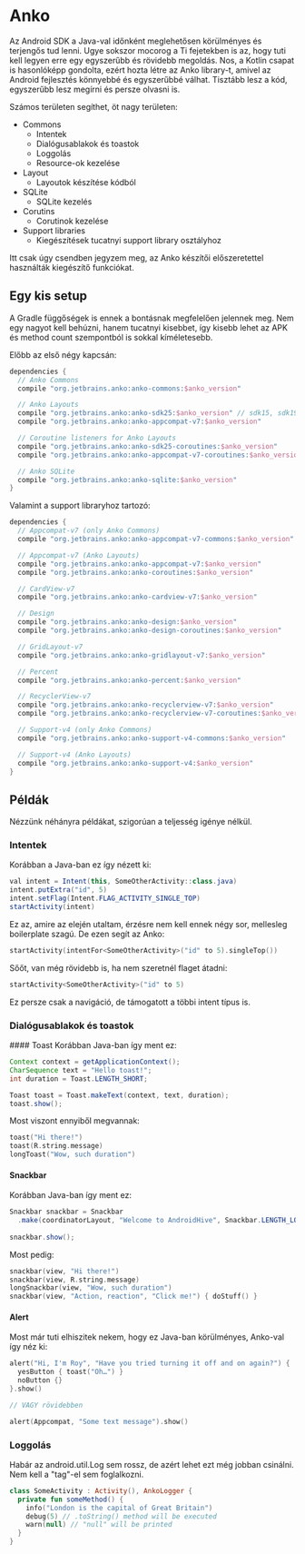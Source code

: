 # Anko 

Az Android SDK a Java-val időnként meglehetősen körülményes és terjengős tud lenni. Ugye sokszor mocorog a Ti fejetekben is az, hogy tuti kell legyen erre egy egyszerűbb és rövidebb megoldás. Nos, a Kotlin csapat is hasonlóképp gondolta, ezért hozta létre az Anko library-t, amivel az Android fejlesztés könnyebbé és egyszerűbbé válhat. Tisztább lesz a kód, egyszerűbb lesz megírni és persze olvasni is.

Számos területen segíthet, öt nagy területen:
- Commons
  - Intentek
  - Dialógusablakok és toastok
  - Loggolás
  - Resource-ok kezelése
- Layout  
  - Layoutok készítése kódból
- SQLite
  - SQLite kezelés 
- Corutins
  - Corutinok kezelése
- Support libraries
  - Kiegészítések tucatnyi support library osztályhoz

Itt csak úgy csendben jegyzem meg, az Anko készítői előszeretettel használták kiegészítő funkciókat.

## Egy kis setup

A Gradle függőségek is ennek a bontásnak megfelelően jelennek meg. Nem egy nagyot kell behúzni, hanem tucatnyi kisebbet, így kisebb lehet az APK és method count szempontból is sokkal kíméletesebb.

Előbb az első négy kapcsán:
```groovy
dependencies {
  // Anko Commons
  compile "org.jetbrains.anko:anko-commons:$anko_version"

  // Anko Layouts
  compile "org.jetbrains.anko:anko-sdk25:$anko_version" // sdk15, sdk19, sdk21, sdk23 are also available
  compile "org.jetbrains.anko:anko-appcompat-v7:$anko_version"

  // Coroutine listeners for Anko Layouts
  compile "org.jetbrains.anko:anko-sdk25-coroutines:$anko_version"
  compile "org.jetbrains.anko:anko-appcompat-v7-coroutines:$anko_version"

  // Anko SQLite
  compile "org.jetbrains.anko:anko-sqlite:$anko_version"
}
```

Valamint a support libraryhoz tartozó:
```groovy
dependencies {
  // Appcompat-v7 (only Anko Commons)
  compile "org.jetbrains.anko:anko-appcompat-v7-commons:$anko_version"

  // Appcompat-v7 (Anko Layouts)
  compile "org.jetbrains.anko:anko-appcompat-v7:$anko_version"
  compile "org.jetbrains.anko:anko-coroutines:$anko_version"

  // CardView-v7
  compile "org.jetbrains.anko:anko-cardview-v7:$anko_version"

  // Design
  compile "org.jetbrains.anko:anko-design:$anko_version"
  compile "org.jetbrains.anko:anko-design-coroutines:$anko_version"

  // GridLayout-v7
  compile "org.jetbrains.anko:anko-gridlayout-v7:$anko_version"

  // Percent
  compile "org.jetbrains.anko:anko-percent:$anko_version"

  // RecyclerView-v7
  compile "org.jetbrains.anko:anko-recyclerview-v7:$anko_version"
  compile "org.jetbrains.anko:anko-recyclerview-v7-coroutines:$anko_version"

  // Support-v4 (only Anko Commons)
  compile "org.jetbrains.anko:anko-support-v4-commons:$anko_version"

  // Support-v4 (Anko Layouts)
  compile "org.jetbrains.anko:anko-support-v4:$anko_version"
}
```

## Példák

Nézzünk néhányra példákat, szigorúan a teljesség igénye nélkül.

### Intentek

Korábban a Java-ban ez így nézett ki:

```java
val intent = Intent(this, SomeOtherActivity::class.java)
intent.putExtra("id", 5)
intent.setFlag(Intent.FLAG_ACTIVITY_SINGLE_TOP)
startActivity(intent)
```

Ez az, amire az elején utaltam, érzésre nem kell ennek négy sor, mellesleg boilerplate szagú. De ezen segít az Anko:
```kotlin
startActivity(intentFor<SomeOtherActivity>("id" to 5).singleTop())
```

Sőőt, van még rövidebb is, ha nem szeretnél flaget átadni:
```kotlin
startActivity<SomeOtherActivity>("id" to 5)
```

Ez persze csak a navigáció, de támogatott a többi intent típus is.

### Dialógusablakok és toastok

#### Toast
Korábban Java-ban így ment ez:
```java
Context context = getApplicationContext();
CharSequence text = "Hello toast!";
int duration = Toast.LENGTH_SHORT;

Toast toast = Toast.makeText(context, text, duration);
toast.show();
```

Most viszont ennyiből megvannak:
```kotlin
toast("Hi there!")
toast(R.string.message)
longToast("Wow, such duration")
```

#### Snackbar

Korábban Java-ban így ment ez:
```java
Snackbar snackbar = Snackbar
  .make(coordinatorLayout, "Welcome to AndroidHive", Snackbar.LENGTH_LONG);
 
snackbar.show();
```

Most pedig: 
```kotlin
snackbar(view, "Hi there!")
snackbar(view, R.string.message)
longSnackbar(view, "Wow, such duration")
snackbar(view, "Action, reaction", "Click me!") { doStuff() }
```

#### Alert 

Most már tuti elhiszitek nekem, hogy ez Java-ban körülményes, Anko-val így néz ki:
```kotlin
alert("Hi, I'm Roy", "Have you tried turning it off and on again?") {
  yesButton { toast("Oh…") }
  noButton {}
}.show()

// VAGY rövidebben

alert(Appcompat, "Some text message").show()
```

### Loggolás

Habár az android.util.Log sem rossz, de azért lehet ezt még jobban csinálni. Nem kell a "tag"-el sem foglalkozni.

```kotlin
class SomeActivity : Activity(), AnkoLogger {
  private fun someMethod() {
    info("London is the capital of Great Britain")
    debug(5) // .toString() method will be executed
    warn(null) // "null" will be printed
  }
}
```
